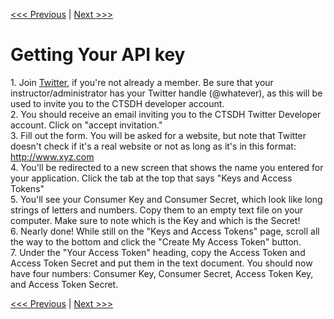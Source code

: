 [<<< Previous](what_is_api.md) | [Next >>>](accessing_api.md)

# Getting Your API key

1\. Join [Twitter](www.twitter.com), if you're not already a member. Be sure that your instructor/administrator has your Twitter handle (@whatever), as this will be used to invite you to the CTSDH developer account.\
2\. You should receive an email inviting you to the CTSDH Twitter Developer account.  Click on "accept invitation." \
3\. Fill out the form. You will be asked for a website, but note that Twitter doesn't check if it's a real website or not as long as it's in this format: http://www.xyz.com \
4\. You'll be redirected to a new screen that shows the name you entered for your application. Click the tab at the top that says "Keys and Access Tokens"  
5\. You'll see your Consumer Key and Consumer Secret, which look like long strings of letters and numbers. Copy them to an empty text file on your computer. Make sure to note which is the Key and which is the Secret!  
6\. Nearly done! While still on the "Keys and Access Tokens" page, scroll all the way to the bottom and click the "Create My Access Token" button.  
7\. Under the "Your Access Token" heading, copy the Access Token and Access Token Secret and put them in the text document. You should now  have four numbers: Consumer Key, Consumer Secret, Access Token Key, and Access Token Secret.  

[<<< Previous](../README.md) | [Next >>>](accessing_api.md)
